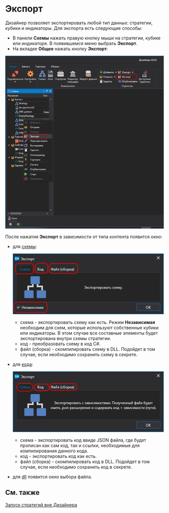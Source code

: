 # Экспорт

Дизайнер позволяет экспортировать любой тип данных: стратегии, кубики и индикаторы. Для экспорта есть следующие способы:

- В панели **Схемы** нажать правую кнопку мыши на стратегии, кубике или индикаторе. В появившемся меню выбрать **Экспорт**.
- На вкладке **Общее** нажать кнопку **Экспорт**:

![Designer Export strategies 00](../images/Designer_Export_strategies_00.png)

После нажатия **Экспорт** в зависимости от типа контента появится окно:

- для [схемы](Designer_Creating_strategy_out_of_blocks.md):

  ![Designer Export strategies 01](../images/Designer_Export_strategies_01.png)

  - схема - экспортировать схему как есть. Режим **Независимая** необходим для схем, которые используют собственные кубики или индикаторы. В этом случае все составные элементы будет экспортирована внутри схемы стратегии.
  - код - преобразовать схему в код C#.
  - файл (сборка) - скомпилировать схему в DLL. Подойдет в том случае, если необходимо сохранить схему в секрете.

- для [кода](Designer_Creating_strategy_from_code.md):

  ![Designer Export strategies 02](../images/Designer_Export_strategies_02.png)

  - схема - экспортировать код ввиде JSON файла, где будет прописан как сам код, так и ссылки, необходимые для компилирования данного кода.
  - код - экспортировать код как есть.
  - файл (сборка) - скомпилировать код в DLL. Подойдет в том случае, если необходимо сохранить код в секрете.

- для [dll](Designer_Creating_strategy_from_dll.md) появится окно выбора файла.

## См. также

[Запуск стратегий вне Дизайнера](Designer_run_strategy_on_server.md)
